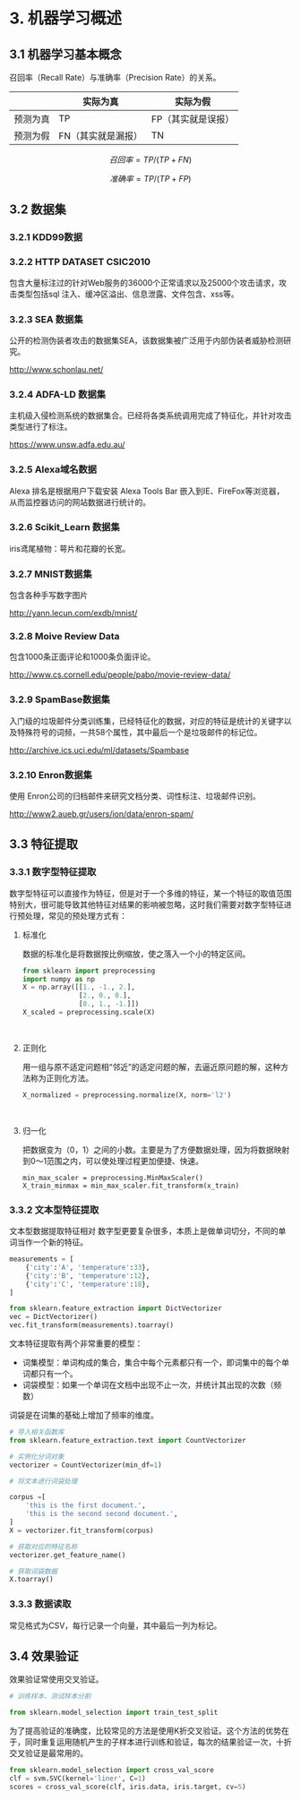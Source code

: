 # 3. 机器学习概述

## 3.1 机器学习基本概念

召回率（Recall Rate）与准确率（Precision Rate）的关系。

|          | 实际为真           | 实际为假           |
| -------- | ------------------ | ------------------ |
| 预测为真 | TP                 | FP（其实就是误报） |
| 预测为假 | FN（其实就是漏报） | TN                 |

$$
召回率=TP/(TP+FN)
$$

$$
准确率=TP/(TP+FP)
$$

## 3.2 数据集

### 3.2.1 KDD99数据

### 3.2.2 HTTP DATASET CSIC2010

包含大量标注过的针对Web服务的36000个正常请求以及25000个攻击请求，攻击类型包括sql 注入、缓冲区溢出、信息泄露、文件包含、xss等。

### 3.2.3 SEA 数据集

公开的检测伪装者攻击的数据集SEA，该数据集被广泛用于内部伪装者威胁检测研究。

http://www.schonlau.net/

### 3.2.4 ADFA-LD 数据集

主机级入侵检测系统的数据集合。已经将各类系统调用完成了特征化，并针对攻击类型进行了标注。

https://www.unsw.adfa.edu.au/

### 3.2.5 Alexa域名数据

Alexa 排名是根据用户下载安装 Alexa Tools Bar 嵌入到IE、FireFox等浏览器，从而监控器访问的网站数据进行统计的。

### 3.2.6 Scikit_Learn 数据集

iris鸢尾植物：萼片和花瓣的长宽。

### 3.2.7 MNIST数据集

包含各种手写数字图片

http://yann.lecun.com/exdb/mnist/

### 3.2.8 Moive Review Data

包含1000条正面评论和1000条负面评论。

<http://www.cs.cornell.edu/people/pabo/movie-review-data/>

### 3.2.9 SpamBase数据集

入门级的垃圾邮件分类训练集，已经特征化的数据，对应的特征是统计的关键字以及特殊符号的词频，一共58个属性，其中最后一个是垃圾邮件的标记位。

http://archive.ics.uci.edu/ml/datasets/Spambase

### 3.2.10 Enron数据集

使用 Enron公司的归档邮件来研究文档分类、词性标注、垃圾邮件识别。

http://www2.aueb.gr/users/ion/data/enron-spam/

## 3.3 特征提取

### 3.3.1 数字型特征提取

数字型特征可以直接作为特征，但是对于一个多维的特征，某一个特征的取值范围特别大，很可能导致其他特征对结果的影响被忽略，这时我们需要对数字型特征进行预处理，常见的预处理方式有：

1. 标准化

   数据的标准化是将数据按比例缩放，使之落入一个小的特定区间。

   ```python
   from sklearn import preprocessing
   import numpy as np
   X = np.array([[1., -1., 2.],
                 [2., 0., 0.],
                 [0., 1., -1.]])
   X_scaled = preprocessing.scale(X)
   ```

   ​

2. 正则化

   用一组与原不适定问题相“邻近”的适定问题的解，去逼近原问题的解，这种方法称为正则化方法。

   ```python
   X_normalized = preprocessing.normalize(X, norm='l2')
   ```

   ​

3. 归一化

   把数据变为（0，1）之间的小数。主要是为了方便数据处理，因为将数据映射到0～1范围之内，可以使处理过程更加便捷、快速。

   ```
   min_max_scaler = preprocessing.MinMaxScaler()
   X_train_minmax = min_max_scaler.fit_transform(x_train)
   ```

   
### 3.3.2 文本型特征提取

   文本型数据提取特征相对 数字型更要复杂很多，本质上是做单词切分，不同的单词当作一个新的特征。

   ```python
   measurements = [
       {'city':'A', 'temperature':33},
       {'city':'B', 'temperature':12},
       {'city':'C', 'temperature':18},
   ]
   
   from sklearn.feature_extraction import DictVectorizer
   vec = DictVectorizer()
   vec.fit_transform(measurements).toarray()
   
   ```

   文本特征提取有两个非常重要的模型：

   - 词集模型：单词构成的集合，集合中每个元素都只有一个，即词集中的每个单词都只有一个。
   - 词袋模型：如果一个单词在文档中出现不止一次，并统计其出现的次数（频数）

   词袋是在词集的基础上增加了频率的维度。

   ```python
   # 导入相关函数库
   from sklearn.feature_extraction.text import CountVectorizer
   
   # 实例化分词对象
   vectorizer = CountVectorizer(min_df=1)
   
   # 将文本进行词袋处理
   
   corpus =[
       'this is the first document.',
       'this is the second second document.',
   ]
   X = vectorizer.fit_transform(corpus)
   
   # 获取对应的特征名称
   vectorizer.get_feature_name()
   
   # 获取词袋数据
   X.toarray()
   ```

### 3.3.3 数据读取

   常见格式为CSV，每行记录一个向量，其中最后一列为标记。		

   

## 3.4	 效果验证

   效果验证常使用交叉验证。

```python
# 训练样本、测试样本分割

from sklearn.model_selection import train_test_split

```

   为了提高验证的准确度，比较常见的方法是使用K折交叉验证。这个方法的优势在于，同时重复运用随机产生的子样本进行训练和验证，每次的结果验证一次，十折交叉验证是最常用的。

```python
from sklearn.model_selection import cross_val_score
clf = svm.SVC(kernel='liner', C=1)
scores = cross_val_score(clf, iris.data, iris.target, cv=5)

```

